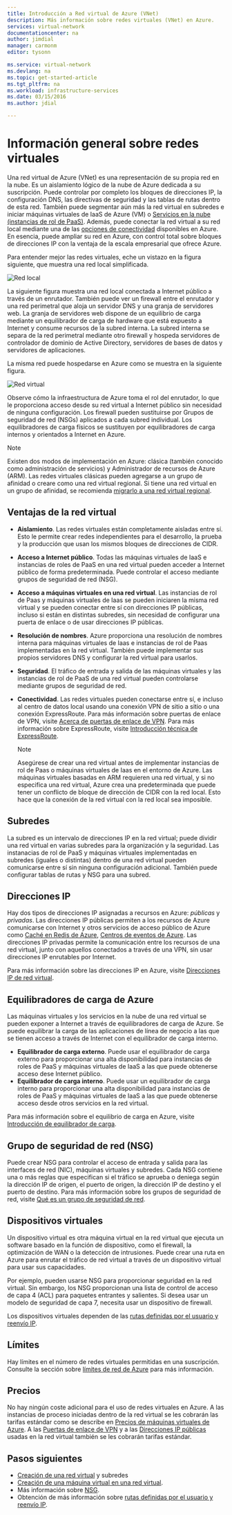 ```yaml
---
title: Introducción a Red virtual de Azure (VNet)
description: Más información sobre redes virtuales (VNet) en Azure.
services: virtual-network
documentationcenter: na
author: jimdial
manager: carmonm
editor: tysonn

ms.service: virtual-network
ms.devlang: na
ms.topic: get-started-article
ms.tgt_pltfrm: na
ms.workload: infrastructure-services
ms.date: 03/15/2016
ms.author: jdial

---
```

# Información general sobre redes virtuales
Una red virtual de Azure (VNet) es una representación de su propia red en la nube. Es un aislamiento lógico de la nube de Azure dedicada a su suscripción. Puede controlar por completo los bloques de direcciones IP, la configuración DNS, las directivas de seguridad y las tablas de rutas dentro de esta red. También puede segmentar aún más la red virtual en subredes e iniciar máquinas virtuales de IaaS de Azure (VM) o [Servicios en la nube (instancias de rol de PaaS)](../cloud-services/cloud-services-choose-me.md). Además, puede conectar la red virtual a su red local mediante una de las [opciones de conectividad](../vpn-gateway/vpn-gateway-about-vpngateways.md#site-to-site-and-multi-site) disponibles en Azure. En esencia, puede ampliar su red en Azure, con control total sobre bloques de direcciones IP con la ventaja de la escala empresarial que ofrece Azure.

Para entender mejor las redes virtuales, eche un vistazo en la figura siguiente, que muestra una red local simplificada.

![Red local](./media/virtual-networks-overview/figure01.png)

La siguiente figura muestra una red local conectada a Internet público a través de un enrutador. También puede ver un firewall entre el enrutador y una red perimetral que aloja un servidor DNS y una granja de servidores web. La granja de servidores web dispone de un equilibrio de carga mediante un equilibrador de carga de hardware que está expuesto a Internet y consume recursos de la subred interna. La subred interna se separa de la red perimetral mediante otro firewall y hospeda servidores de controlador de dominio de Active Directory, servidores de bases de datos y servidores de aplicaciones.

La misma red puede hospedarse en Azure como se muestra en la siguiente figura.

![Red virtual](./media/virtual-networks-overview/figure02.png)

Observe cómo la infraestructura de Azure toma el rol del enrutador, lo que le proporciona acceso desde su red virtual a Internet público sin necesidad de ninguna configuración. Los firewall pueden sustituirse por Grupos de seguridad de red (NSGs) aplicados a cada subred individual. Los equilibradores de carga físicos se sustituyen por equilibradores de carga internos y orientados a Internet en Azure.

> [!NOTE]
> Existen dos modos de implementación en Azure: clásica (también conocido como administración de servicios) y Administrador de recursos de Azure (ARM). Las redes virtuales clásicas pueden agregarse a un grupo de afinidad o creare como una red virtual regional. Si tiene una red virtual en un grupo de afinidad, se recomienda [migrarlo a una red virtual regional](virtual-networks-migrate-to-regional-vnet.md).
> 
> 

## Ventajas de la red virtual
* **Aislamiento**. Las redes virtuales están completamente aisladas entre sí. Esto le permite crear redes independientes para el desarrollo, la prueba y la producción que usan los mismos bloques de direcciones de CIDR.
* **Acceso a Internet público**. Todas las máquinas virtuales de IaaS e instancias de roles de PaaS en una red virtual pueden acceder a Internet público de forma predeterminada. Puede controlar el acceso mediante grupos de seguridad de red (NSG).
* **Acceso a máquinas virtuales en una red virtual**. Las instancias de rol de Paas y máquinas virtuales de Iaas se pueden iniciaren la misma red virtual y se pueden conectar entre sí con direcciones IP públicas, incluso si están en distintas subredes, sin necesidad de configurar una puerta de enlace o de usar direcciones IP públicas.
* **Resolución de nombres**. Azure proporciona una resolución de nombres interna para máquinas virtuales de Iaas e instancias de rol de Paas implementadas en la red virtual. También puede implementar sus propios servidores DNS y configurar la red virtual para usarlos.
* **Seguridad**. El tráfico de entrada y salida de las máquinas virtuales y las instancias de rol de PaaS de una red virtual pueden controlarse mediante grupos de seguridad de red.
* **Conectividad**. Las redes virtuales pueden conectarse entre sí, e incluso al centro de datos local usando una conexión VPN de sitio a sitio o una conexión ExpressRoute. Para más información sobre puertas de enlace de VPN, visite [Acerca de puertas de enlace de VPN](../vpn-gateway/vpn-gateway-about-vpngateways.md). Para más información sobre ExpressRoute, visite [Introducción técnica de ExpressRoute](../expressroute/expressroute-introduction.md).
  
  > [!NOTE]
  > Asegúrese de crear una red virtual antes de implementar instancias de rol de Paas o máquinas virtuales de Iaas en el entorno de Azure. Las máquinas virtuales basadas en ARM requieren una red virtual, y si no especifica una red virtual, Azure crea una predeterminada que puede tener un conflicto de bloque de dirección de CIDR con la red local. Esto hace que la conexión de la red virtual con la red local sea imposible.
  > 
  > 

## Subredes
La subred es un intervalo de direcciones IP en la red virtual; puede dividir una red virtual en varias subredes para la organización y la seguridad. Las instanacias de rol de PaaS y máquinas virtuales implementadas en subredes (iguales o distintas) dentro de una red virtual pueden comunicarse entre sí sin ninguna configuración adicional. También puede configurar tablas de rutas y NSG para una subred.

## Direcciones IP
Hay dos tipos de direcciones IP asignadas a recursos en Azure: *públicas* y *privadas*. Las direcciones IP públicas permiten a los recursos de Azure comunicarse con Internet y otros servicios de acceso público de Azure como [Caché en Redis de Azure](https://azure.microsoft.com/services/cache/), [Centros de eventos de Azure](https://azure.microsoft.com/documentation/services/event-hubs/). Las direcciones IP privadas permite la comunicación entre los recursos de una red virtual, junto con aquellos conectados a través de una VPN, sin usar direcciones IP enrutables por Internet.

Para más información sobre las direcciones IP en Azure, visite [Direcciones IP de red virtual](virtual-network-ip-addresses-overview-arm.md).

## Equilibradores de carga de Azure
Las máquinas virtuales y los servicios en la nube de una red virtual se pueden exponer a Internet a través de equilibradores de carga de Azure. Se puede equilibrar la carga de las aplicaciones de línea de negocio a las que se tienen acceso a través de Internet con el equilibrador de carga interno.

* **Equilibrador de carga externo**. Puede usar el equilibrador de carga externo para proporcionar una alta disponibilidad para instancias de roles de PaaS y máquinas virtuales de IaaS a las que puede obtenerse acceso dese Internet público.
* **Equilibrador de carga interno**. Puede usar un equilibrador de carga interno para proporcionar una alta disponibilidad para instancias de roles de PaaS y máquinas virtuales de IaaS a las que puede obtenerse acceso desde otros servicios en la red virtual.

Para más información sobre el equilibrio de carga en Azure, visite [Introducción de equilibrador de carga](../load-balancer/load-balancer-overview.md).

## Grupo de seguridad de red (NSG)
Puede crear NSG para controlar el acceso de entrada y salida para las interfaces de red (NIC), máquinas virtuales y subredes. Cada NSG contiene una o más reglas que especifican si el tráfico se aprueba o deniega según la dirección IP de origen, el puerto de origen, la dirección IP de destino y el puerto de destino. Para más información sobre los grupos de seguridad de red, visite [Qué es un grupo de seguridad de red](virtual-networks-nsg.md).

## Dispositivos virtuales
Un dispositivo virtual es otra máquina virtual en la red virtual que ejecuta un software basado en la función de dispositivo, como el firewall, la optimización de WAN o la detección de intrusiones. Puede crear una ruta en Azure para enrutar el tráfico de red virtual a través de un dispositivo virtual para usar sus capacidades.

Por ejemplo, pueden usarse NSG para proporcionar seguridad en la red virtual. Sin embargo, los NSG proporcionan una lista de control de acceso de capa 4 (ACL) para paquetes entrantes y salientes. Si desea usar un modelo de seguridad de capa 7, necesita usar un dispositivo de firewall.

Los dispositivos virtuales dependen de las [rutas definidas por el usuario y reenvío IP](virtual-networks-udr-overview.md).

## Límites
Hay límites en el número de redes virtuales permitidas en una suscripción. Consulte la sección sobre [límites de red de Azure](../azure-subscription-service-limits.md#networking-limits) para más información.

## Precios
No hay ningún coste adicional para el uso de redes virtuales en Azure. A las instancias de proceso iniciadas dentro de la red virtual se les cobrarán las tarifas estándar como se describe en [Precios de máquinas virtuales de Azure](https://azure.microsoft.com/pricing/details/virtual-machines/). A las [Puertas de enlace de VPN](https://azure.microsoft.com/pricing/details/vpn-gateway/) y a las [Direcciones IP públicas](https://azure.microsoft.com/pricing/details/ip-addresses/) usadas en la red virtual también se les cobrarán tarifas estándar.

## Pasos siguientes
* [Creación de una red virtual](virtual-networks-create-vnet-arm-pportal.md) y subredes
* [Creación de una máquina virtual en una red virtual](../virtual-machines/virtual-machines-windows-hero-tutorial.md).
* Más información sobre [NSG](virtual-networks-nsg.md).
* Obtención de más información sobre [rutas definidas por el usuario y reenvío IP](virtual-networks-udr-overview.md).

<!---HONumber=AcomDC_1005_2016-->